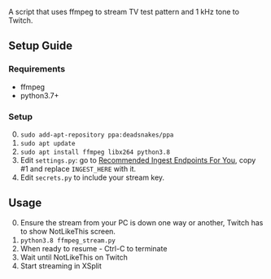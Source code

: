 A script that uses ffmpeg to stream TV test pattern and 1 kHz tone to Twitch.

## Setup Guide
### Requirements
* ffmpeg
* python3.7+

### Setup
0. `sudo add-apt-repository ppa:deadsnakes/ppa`
0. `sudo apt update`
0. `sudo apt install ffmpeg libx264 python3.8`
1. Edit `settings.py`: go to [Recommended Ingest Endpoints For You](https://stream.twitch.tv/ingests/), copy #1 and replace `INGEST_HERE` with it.
2. Edit `secrets.py` to include your stream key.

## Usage
0. Ensure the stream from your PC is down one way or another, Twitch has to show NotLikeThis screen.
1. `python3.8 ffmpeg_stream.py`
2. When ready to resume - Ctrl-C to terminate
3. Wait until NotLikeThis on Twitch
4. Start streaming in XSplit

